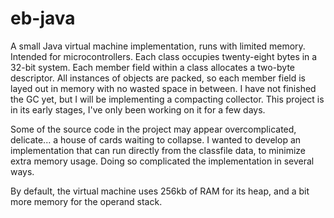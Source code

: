 # eb-java

A small Java virtual machine implementation, runs with limited memory. Intended for microcontrollers. Each class occupies twenty-eight bytes in a 32-bit system. Each member field within a class allocates a two-byte descriptor. All instances of objects are packed, so each member field is layed out in memory with no wasted space in between. I have not finished the GC yet, but I will be implementing a compacting collector. This project is in its early stages, I've only been working on it for a few days.

Some of the source code in the project may appear overcomplicated, delicate... a house of cards waiting to collapse. I wanted to develop an implementation that can run directly from the classfile data, to minimize extra memory usage. Doing so complicated the implementation in several ways.

By default, the virtual machine uses 256kb of RAM for its heap, and a bit more memory for the operand stack.
